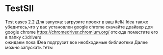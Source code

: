 # TestSIl
 Test cases 2.2
Для запуска:
загрузите проект в ваш iteliJ Idea
также убедитесь,что у вас установлен google chrome
скачайте драйвер дря google chrome https://chromedriver.chromium.org/ отсюда
поместите его в папку c:\drivers\
ожидаем пока IDea подгрузит все необходимые библиотеки 
Далее можно запускать теты
